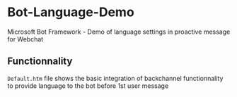 # Bot-Language-Demo
Microsoft Bot Framework - Demo of language settings in proactive message for Webchat

## Functionnality
`Default.htm` file shows the basic integration of backchannel functionnality to provide language to the bot before 1st user message
